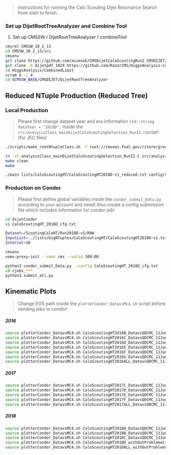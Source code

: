 > Instructions for running the Calo Scouting Dijet Resonance Search from start to finish.

### Set up DijetRootTreeAnalyzer and Combine Tool
1. Set up CMSSW / DijetRootTreeAnalyzer / combineTool

```sh
cmsrel CMSSW_10_2_13
cd CMSSW_10_2_13/src
cmsenv
git clone https://github.com/asimsek/CMSDijetCaloScoutingRun2 CMSDIJET/DijetRootTreeAnalyzer
git clone -b dijetpdf_102X https://github.com/RazorCMS/HiggsAnalysis-CombinedLimit HiggsAnalysis/CombinedLimit
cd HiggsAnalysis/CombinedLimit
scram b -j 4
cd $CMSSW_BASE/CMSDIJET/DijetRootTreeAnalyzer
```


## Reduced NTuple Production (Reduced Tree)
### Local Production
> Please first change dataset year and era information `std::string dataYear = "2018D";` inside the `src/analysisClass_mainDijetCaloScoutingSelection_RunII.C`script! (for JEC files)

```sh
./scripts/make_rootNtupleClass.sh -f root://cmseos.fnal.gov//store/group/lpcjj/CaloScouting/rootTrees_big/2018/ScoutingCaloCommissioning/ScoutingCaloCommissioning/crab_ScoutingCaloCommissioning__Run2018D-v1__RAW/230129_231233/0000/ScoutingCaloCommissioning__Run2018D-v1__RAW_1.root -t dijetscouting/events

ln -sf analysisClass_mainDijetCaloScoutingSelection_RunII.C src/analysisClass.C
make clean
make

./main lists/CaloScoutingHT/CaloScoutingHT2018D-v1_reduced.txt config/cutFile_mainDijetCaloScoutingSelection.txt rootTupleTree/tree ScoutingCaloCommissioning2018D_n0 ScoutingCaloCommissioning2018D_n0
```

### Production on Condor
> Please first define global variables inside the `condor_submit_Data.py` according to your account and need! Also create a config submission file which includes information for condor job!

```sh
cd dijetCondor
vi CaloScoutingHT_2018D_cfg.txt
```

```sh
Dataset=/ScoutingCaloHT/Run2018D-v1/RAW
InputList=../lists/bigNTuples/CaloScoutingHT/CaloScoutingHT2018D-v1.txt
Interval=10 
```

```sh
cmsenv
voms-proxy-init --voms cms --valid 300:00
````

```sh
python3 condor_submit_Data.py --config CaloScoutingHT_2018D_cfg.txt
cd cjobs_***
python3 submit_all.py
```


## Kinematic Plots
> Change EOS path inside the `plotterCondor_DatavsMC4.sh` script before sending jobs to condor!

##### 2016
```sh
source plotterCondor_DatavsMC4.sh CaloScoutingHT2016B_DatavsQDCMC_11June2023_2245 ../lists/CaloScoutingHT/CaloScoutingHT2016B-v2_reduced.txt ../lists/QCD2017-v1_reduced_new.txt 5704.216707
source plotterCondor_DatavsMC4.sh CaloScoutingHT2016C_DatavsQDCMC_11June2023_2245 ../lists/CaloScoutingHT/CaloScoutingHT2016C-v2_reduced.txt ../lists/QCD2017-v1_reduced_new.txt 2572.903489
source plotterCondor_DatavsMC4.sh CaloScoutingHT2016D_DatavsQDCMC_11June2023_2245 ../lists/CaloScoutingHT/CaloScoutingHT2016D-v2_reduced.txt ../lists/QCD2017-v1_reduced_new.txt 4242.291557
source plotterCondor_DatavsMC4.sh CaloScoutingHT2016E_DatavsQDCMC_11June2023_2245 ../lists/CaloScoutingHT/CaloScoutingHT2016E-v2_reduced.txt ../lists/QCD2017-v1_reduced_new.txt 4025.228137
source plotterCondor_DatavsMC4.sh CaloScoutingHT2016F_DatavsQDCMC_11June2023_2245 ../lists/CaloScoutingHT/CaloScoutingHT2016F-v1_reduced.txt ../lists/QCD2017-v1_reduced_new.txt 3104.509132
source plotterCondor_DatavsMC4.sh CaloScoutingHT2016G_DatavsQDCMC_11June2023_2245 ../lists/CaloScoutingHT/CaloScoutingHT2016G-v1_reduced.txt ../lists/QCD2017-v1_reduced_new.txt 7575.824256
source plotterCondor_DatavsMC4.sh CaloScoutingHT2016ALL_DatavsQDCMC_11June2023_2245 ../lists/CaloScoutingHT/CaloScoutingHT2016ALL_reduced.txt ../lists/QCD2017-v1_reduced_new.txt 27224.973278
```

##### 2017
```sh
source plotterCondor_DatavsMC4.sh CaloScoutingHT2017C_DatavsQDCMC_11June2023_2245 ../lists/CaloScoutingHT/CaloScoutingHT2017C-v1_reduced.txt ../lists/QCD2017-v1_reduced_new.txt 8377.067561
source plotterCondor_DatavsMC4.sh CaloScoutingHT2017D_DatavsQDCMC_11June2023_2245 ../lists/CaloScoutingHT/CaloScoutingHT2017D-v1_reduced.txt ../lists/QCD2017-v1_reduced_new.txt 4247.682094
source plotterCondor_DatavsMC4.sh CaloScoutingHT2017E_DatavsQDCMC_11June2023_2245 ../lists/CaloScoutingHT/CaloScoutingHT2017E-v1_reduced.txt ../lists/QCD2017-v1_reduced_new.txt 9285.786621
source plotterCondor_DatavsMC4.sh CaloScoutingHT2017F_DatavsQDCMC_11June2023_2245 ../lists/CaloScoutingHT/CaloScoutingHT2017F-v1_reduced.txt ../lists/QCD2017-v1_reduced_new.txt 13539.378492
source plotterCondor_DatavsMC4.sh CaloScoutingHT2017ALL_DatavsQDCMC_11June2023_2245 ../lists/CaloScoutingHT/CaloScoutingHT2017ALL_reduced.txt ../lists/QCD2017-v1_reduced_new.txt 35449.914768
```

##### 2018
```sh
source plotterCondor_DatavsMC4.sh CaloScoutingHT2018A_DatavsQDCMC_11June2023_2245 ../lists/CaloScoutingHT/CaloScoutingHT2018A-v1_reduced.txt ../lists/QCD2017-v1_reduced_new.txt 13974.656080
source plotterCondor_DatavsMC4.sh CaloScoutingHT2018B_DatavsQDCMC_11June2023_2245 ../lists/CaloScoutingHT/CaloScoutingHT2018B-v1_reduced.txt ../lists/QCD2017-v1_reduced_new.txt 7057.396004
source plotterCondor_DatavsMC4.sh CaloScoutingHT2018C_DatavsQDCMC_11June2023_2245 ../lists/CaloScoutingHT/CaloScoutingHT2018C-v1_reduced.txt ../lists/QCD2017-v1_reduced_new.txt 6894.770971
source plotterCondor_DatavsMC4.sh CaloScoutingHT2018D_withOutProblematicHLTKey_DatavsQDCMC_11June2023_2245 ../lists/CaloScoutingHT/CaloScoutingHT2018D-v1_reduced.txt ../lists/QCD2017-v1_reduced_new.txt 26524.906306
source plotterCondor_DatavsMC4.sh CaloScoutingHT2018ALL_withOutProblematicHLTKey_DatavsQDCMC_11June2023_2245 ../lists/CaloScoutingHT/CaloScoutingHT2018ALL_reduced.txt ../lists/QCD2017-v1_reduced_new.txt 54451.729361
```



